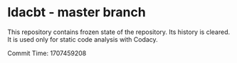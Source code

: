 # ldacbt - master branch

This repository contains frozen state of the repository.
Its history is cleared. It is used only for static code
analysis with Codacy.

Commit Time: 1707459208